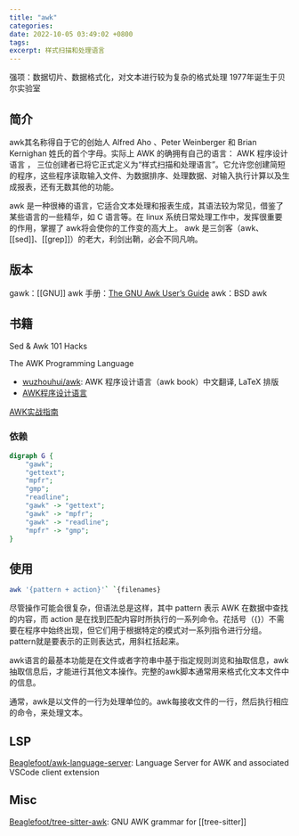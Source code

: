 ```yaml
---
title: "awk"
categories:
date: 2022-10-05 03:49:02 +0800
tags:
excerpt: 样式扫描和处理语言
---
```


强项：数据切片、数据格式化，对文本进行较为复杂的格式处理
1977年诞生于贝尔实验室

## 简介

awk其名称得自于它的创始人 Alfred Aho 、Peter Weinberger 和 Brian Kernighan 姓氏的首个字母。实际上 AWK 的确拥有自己的语言： AWK 程序设计语言 ， 三位创建者已将它正式定义为“样式扫描和处理语言”。它允许您创建简短的程序，这些程序读取输入文件、为数据排序、处理数据、对输入执行计算以及生成报表，还有无数其他的功能。

awk 是一种很棒的语言，它适合文本处理和报表生成，其语法较为常见，借鉴了某些语言的一些精华，如 C 语言等。在 linux 系统日常处理工作中，发挥很重要的作用，掌握了 awk将会使你的工作变的高大上。 awk 是三剑客（awk、[[sed]]、[[grep]]）的老大，利剑出鞘，必会不同凡响。

## 版本

gawk：[[GNU]] awk
手册：[The GNU Awk User’s Guide](https://www.gnu.org/software/gawk/manual/gawk.html)
awk：BSD awk


## 书籍

Sed & Awk 101 Hacks

The AWK Programming Language

- [wuzhouhui/awk](https://github.com/wuzhouhui/awk): AWK 程序设计语言（awk book）中文翻译, LaTeX 排版
- [AWK程序设计语言](https://awk.readthedocs.io/en/latest/index.html)



[AWK实战指南](https://book.saubcy.com/AwkInAction/)


### 依赖

```dot
digraph G {
    "gawk";
    "gettext";
    "mpfr";
    "gmp";
    "readline";
    "gawk" -> "gettext";
    "gawk" -> "mpfr";
    "gawk" -> "readline";
    "mpfr" -> "gmp";
}
```





## 使用

```bash
awk '{pattern + action}'` `{filenames}
```

尽管操作可能会很复杂，但语法总是这样，其中 pattern 表示 AWK 在数据中查找的内容，而 action 是在找到匹配内容时所执行的一系列命令。花括号（{}）不需要在程序中始终出现，但它们用于根据特定的模式对一系列指令进行分组。 pattern就是要表示的正则表达式，用斜杠括起来。

awk语言的最基本功能是在文件或者字符串中基于指定规则浏览和抽取信息，awk抽取信息后，才能进行其他文本操作。完整的awk脚本通常用来格式化文本文件中的信息。

通常，awk是以文件的一行为处理单位的。awk每接收文件的一行，然后执行相应的命令，来处理文本。

## LSP

[Beaglefoot/awk-language-server](https://github.com/Beaglefoot/awk-language-server): Language Server for AWK and associated VSCode client extension


## Misc

[Beaglefoot/tree-sitter-awk](https://github.com/Beaglefoot/tree-sitter-awk): GNU AWK grammar for [[tree-sitter]]



